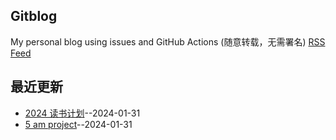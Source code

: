 ## Gitblog
My personal blog using issues and GitHub Actions (随意转载，无需署名)
[RSS Feed](https://raw.githubusercontent.com/Narglc/gitblog/master/feed.xml)

## 最近更新
- [2024 读书计划](https://github.com/Narglc/gitblog/issues/3)--2024-01-31
- [5 am project](https://github.com/Narglc/gitblog/issues/2)--2024-01-31
